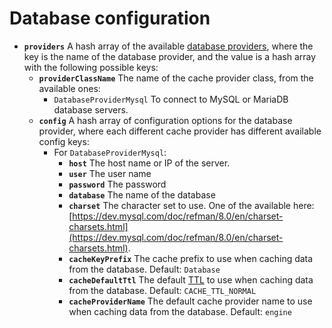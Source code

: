 # Database configuration



* **`providers`** A hash array of the available [database providers](../../../guide/database-guide/#database-providers), where the key is the name of the database provider, and the value is a hash array with the following possible keys:
  * **`providerClassName`** The name of the cache provider class, from the available ones:
    * `DatabaseProviderMysql` To connect to MySQL or MariaDB database servers.
  * **`config`** A hash array of configuration options for the database provider, where each different cache provider has different available config keys:
    * For `DatabaseProviderMysql`: 
      * **`host`** The host name or IP of the server.
      * **`user`** The user name
      * **`password`** The password
      * **`database`** The name of the database
      * **`charset`** The character set to use. One of the available here: [https://dev.mysql.com/doc/refman/8.0/en/charset-charsets.html](https://dev.mysql.com/doc/refman/8.0/en/charset-charsets.html).
      * **`cacheKeyPrefix`** The cache prefix to use when caching data from the database. Default: `Database`
      * **`cacheDefaultTtl`** The default [TTL](../../../guide/cache-guide.md#time-to-live) to use when caching data from the database. Default: `CACHE_TTL_NORMAL`
      * **`cacheProviderName`** The default cache provider name to use when caching data from the database. Default: `engine`

